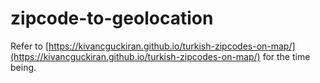 # zipcode-to-geolocation

Refer to [https://kivancguckiran.github.io/turkish-zipcodes-on-map/](https://kivancguckiran.github.io/turkish-zipcodes-on-map/) for the time being.
